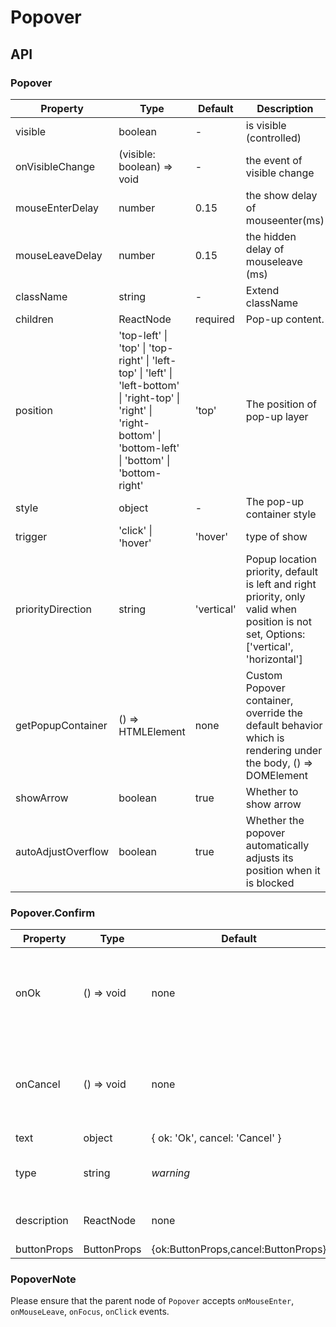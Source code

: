 # Popover

<example />

## API

### Popover 

| Property | Type | Default | Description |
| --- | --- | --- | --- |
| visible | boolean | - | is visible (controlled) |
| onVisibleChange | (visible: boolean) => void | - | the event of visible change | 
| mouseEnterDelay | number | 0.15 | the show delay of mouseenter(ms) | 
| mouseLeaveDelay | number | 0.15 | the hidden delay of mouseleave (ms) | 
| className | string | - | Extend className |
| children | ReactNode | required | Pop-up content. |
| position | 'top-left' \| 'top' \| 'top-right' \| 'left-top' \| 'left' \| 'left-bottom' \| 'right-top' \| 'right' \| 'right-bottom' \| 'bottom-left' \| 'bottom' \| 'bottom-right' | 'top' | The position of pop-up layer |
| style | object | - | The pop-up container style |
| trigger | 'click' \| 'hover' | 'hover' | type of show |
| priorityDirection | string | 'vertical' | Popup location priority, default is left and right priority, only valid when position is not set, Options: \['vertical', 'horizontal'] |
| getPopupContainer | () => HTMLElement | none | Custom Popover container, override the default behavior which is rendering under the body, () => DOMElement |
| showArrow | boolean | true | Whether to show arrow |
| autoAdjustOverflow | boolean | true | Whether the popover automatically adjusts its position when it is blocked |

### Popover.Confirm

| Property | Type | Default | Description |
| --- | --- | --- | --- |
| onOk | () => void | none | ok button click callback, will close tooltip while returned promise resolve |
| onCancel | () => void | none | cancel button click callback, will close tooltip while returned promise resolve |
| text | object | { ok: 'Ok', cancel: 'Cancel' } | button text |
| type | string | *warning* |  icon type \[*success*, *info*, *warning*, *danger(error)*] |
| description | ReactNode | none |  Confirm the description of the box |
| buttonProps | ButtonProps | {ok:ButtonProps,cancel:ButtonProps} |  ButtonProps |


### PopoverNote
Please ensure that the parent node of `Popover` accepts `onMouseEnter`, `onMouseLeave`, `onFocus`, `onClick` events.
